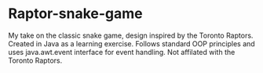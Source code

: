 # Raptor-snake-game
My take on the classic snake game, design inspired by the Toronto Raptors. Created in Java as a learning exercise. Follows standard OOP principles and uses java.awt.event interface for event handling. Not affilated with the Toronto Raptors.

